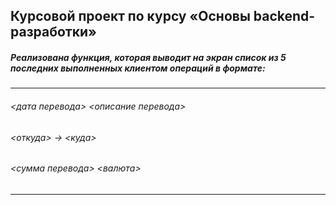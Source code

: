 ## Курсовой проект по курсу «Основы backend-разработки»

##### Реализована функция, которая выводит на экран список из 5 последних выполненных клиентом операций в формате:
___
###### <дата перевода> <описание перевода>
###### <откуда> -> <куда>
###### <сумма перевода> <валюта>
___
